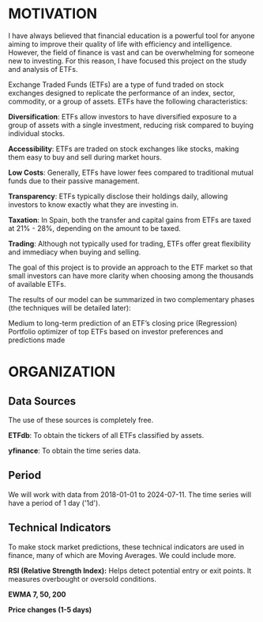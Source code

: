 # **MOTIVATION**

I have always believed that financial education is a powerful tool for anyone aiming to improve their quality of life with efficiency and intelligence. However, the field of finance is vast and can be overwhelming for someone new to investing. For this reason, I have focused this project on the study and analysis of ETFs.

Exchange Traded Funds (ETFs) are a type of fund traded on stock exchanges designed to replicate the performance of an index, sector, commodity, or a group of assets. ETFs have the following characteristics:

**Diversification**: ETFs allow investors to have diversified exposure to a group of assets with a single investment, reducing risk compared to buying individual stocks.

**Accessibility**: ETFs are traded on stock exchanges like stocks, making them easy to buy and sell during market hours.

**Low Costs**: Generally, ETFs have lower fees compared to traditional mutual funds due to their passive management.

**Transparency**: ETFs typically disclose their holdings daily, allowing investors to know exactly what they are investing in.

**Taxation**: In Spain, both the transfer and capital gains from ETFs are taxed at 21% - 28%, depending on the amount to be taxed.

**Trading**: Although not typically used for trading, ETFs offer great flexibility and immediacy when buying and selling.

The goal of this project is to provide an approach to the ETF market so that small investors can have more clarity when choosing among the thousands of available ETFs.

The results of our model can be summarized in two complementary phases (the techniques will be detailed later):

Medium to long-term prediction of an ETF’s closing price (Regression)
Portfolio optimizer of top ETFs based on investor preferences and predictions made

# **ORGANIZATION**

## **Data Sources**

The use of these sources is completely free.

**ETFdb**: To obtain the tickers of all ETFs classified by assets.

**yfinance**: To obtain the time series data.

## **Period**

We will work with data from 2018-01-01 to 2024-07-11.
The time series will have a period of 1 day ('1d').

## **Technical Indicators**

To make stock market predictions, these technical indicators are used in finance, many of which are Moving Averages. We could include more.

**RSI (Relative Strength Index):** Helps detect potential entry or exit points. It measures overbought or oversold conditions.

**EWMA 7, 50, 200**

**Price changes (1-5 days)**


